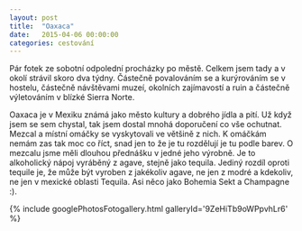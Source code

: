 ```yaml
---
layout: post
title:  "Oaxaca"
date:   2015-04-06 00:00:00
categories: cestování
---
```


Pár fotek ze sobotní odpolední procházky po městě. Celkem jsem tady a v okolí strávil skoro dva týdny. Částečně povalováním se a kurýrováním se v hostelu, částečně návštěvami muzeí, okolních zajímavostí a ruin a částečně výletováním v blízké Sierra Norte.

Oaxaca je v Mexiku známá jako město kultury a dobrého jídla a pití. Už když jsem se sem chystal, tak jsem dostal mnohá doporučení co vše ochutnat. Mezcal a místní omáčky se vyskytovali ve většině z nich. K omáčkám nemám zas tak moc co říct, snad jen to že je tu rozdělují je tu podle barev. O mezcalu jsme měli dlouhou přednášku v jedné jeho výrobně. Je to alkoholický nápoj vyráběný z agave, stejně jako tequila. Jediný rozdíl oproti tequile je, že může být vyroben z jakékoliv agave, ne jen z modré a kdekoliv, ne jen v mexické oblasti Tequila. Asi něco jako Bohemia Sekt a Champagne :).

{% include googlePhotosFotogallery.html galleryId='9ZeHiTb9oWPpvhLr6' %}
